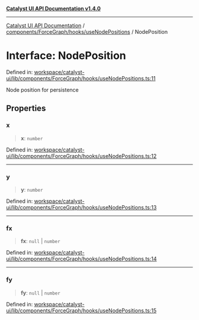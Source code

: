 [**Catalyst UI API Documentation v1.4.0**](../../../../../README.md)

---

[Catalyst UI API Documentation](../../../../../README.md) / [components/ForceGraph/hooks/useNodePositions](../README.md) / NodePosition

# Interface: NodePosition

Defined in: [workspace/catalyst-ui/lib/components/ForceGraph/hooks/useNodePositions.ts:11](https://github.com/TheBranchDriftCatalyst/catalyst-ui/blob/main/lib/components/ForceGraph/hooks/useNodePositions.ts#L11)

Node position for persistence

## Properties

### x

> **x**: `number`

Defined in: [workspace/catalyst-ui/lib/components/ForceGraph/hooks/useNodePositions.ts:12](https://github.com/TheBranchDriftCatalyst/catalyst-ui/blob/main/lib/components/ForceGraph/hooks/useNodePositions.ts#L12)

---

### y

> **y**: `number`

Defined in: [workspace/catalyst-ui/lib/components/ForceGraph/hooks/useNodePositions.ts:13](https://github.com/TheBranchDriftCatalyst/catalyst-ui/blob/main/lib/components/ForceGraph/hooks/useNodePositions.ts#L13)

---

### fx

> **fx**: `null` \| `number`

Defined in: [workspace/catalyst-ui/lib/components/ForceGraph/hooks/useNodePositions.ts:14](https://github.com/TheBranchDriftCatalyst/catalyst-ui/blob/main/lib/components/ForceGraph/hooks/useNodePositions.ts#L14)

---

### fy

> **fy**: `null` \| `number`

Defined in: [workspace/catalyst-ui/lib/components/ForceGraph/hooks/useNodePositions.ts:15](https://github.com/TheBranchDriftCatalyst/catalyst-ui/blob/main/lib/components/ForceGraph/hooks/useNodePositions.ts#L15)
